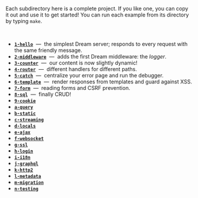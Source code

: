 Each subdirectory here is a complete project. If you like one, you can copy it
out and use it to get started! You can run each example from its directory by
typing `make`.

<br/>

- [**`1-hello`**](1-hello) &nbsp;&mdash;&nbsp; the simplest Dream server;
  responds to every request with the same friendly message.
- [**`2-middleware`**](2-middleware) &nbsp;&mdash;&nbsp; adds the first Dream
  middleware: the *logger*.
- [**`3-counter`**](3-counter) &nbsp;&mdash;&nbsp; our content is now slightly
  dynamic!
- [**`4-router`**](4-router) &nbsp;&mdash;&nbsp; different handlers for
  different paths.
- [**`5-catch`**](5-catch) &nbsp;&mdash;&nbsp; centralize your error page and
  run the debugger.
- [**`6-template`**](6-template) &nbsp;&mdash;&nbsp; render responses from
  templates and guard against XSS.
- [**`7-form`**](7-form) &nbsp;&mdash;&nbsp; reading forms and CSRF prevention.
- [**`8-sql`**](8-sql) &nbsp;&mdash;&nbsp; finally CRUD!
- [**`9-cookie`**](9-cookie)
- [**`a-query`**](10-query)
- [**`b-static`**](11-static)
- [**`c-streaming`**](12-streaming)
- [**`d-locals`**]()
- [**`e-ajax`**]()
- [**`f-websocket`**]()
- [**`g-ssl`**]()
- [**`h-login`**]()
- [**`i-i18n`**]()
- [**`j-graphql`**]()
- [**`k-http2`**]()
- [**`l-metadata`**]()
- [**`m-migration`**]()
- [**`n-testing`**]()

<!-- TODO Note that each example is fully self-contained... But also show an
     example that uses crunch to be truly 1-file even with static content. -->
<!-- TODO Show self-contained example with ppx_blob. -->
<!-- TODO HTTP2 example is unnecessary - HTTP2 is transparent. -->
<!-- TODO Insert sessions example before cookies example. It should be 7,
     actually, before form, because form is based on CSRF which is based on
     sessions. For now, it is in h-login. -->
<!-- TODO Also need an example that demonstrates typed sessions and how trivial
     they are. -->
<!-- TODO Need an upload example. Make a hex-dumping server or something. -->
